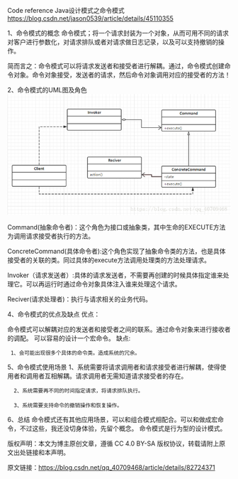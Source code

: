 

Code reference
Java设计模式之命令模式
https://blog.csdn.net/jason0539/article/details/45110355


1、命令模式的概念
命令模式；将一个请求封装为一个对象，从而可用不同的请求对客户进行参数化，对请求排队或者对请求做日志记录，以及可以支持撤销的操作。

简而言之：命令模式可以将请求发送者和接受者进行解耦。通过，命令模式创建命令对象。命令对象接受，发送者的请求，然后命令对象调用对应的接受者的方法！

2、命令模式的UML图及角色
![img.png](img.png)



Command(抽象命令者)：这个角色为接口或抽象类，其中生命的EXECUTE方法为调用请求接受者执行的方法。

ConcreteCommand(具体命令者):这个角色实现了抽象命令类的方法，也是具体接受者的关联的类。同过具体的execute方法调用处理类的方法处理请求。

Invoker（请求发送者）:具体的请求发送者，不需要再创建的时候具体指定谁来处理它。可以再运行时通过命令对象具体注入谁来处理这个请求。

Reciver(请求处理者)：执行与请求相关的业务代码。

4、命令模式的优点及缺点
优点：

命令模式可以解耦对应的发送者和接受者之间的联系。通过命令对象来进行接收者的调配。
可以容易的设计一个宏命令。
缺点:

     1、会可能出现很多个具体的命令类。造成系统的冗余。



5、命令模式使用场景
1、系统需要将请求调用者和请求接受者进行解耦，使得使用者和调用者互相解耦。请求调用者无需知道请求接受者的存在。

      2、系统需要再不同的时间指定请求，将请求排队执行。

      3、系统需要支持命令的撤销操作和恢复操作。

6、总结
命令模式还有其他应用场景，可以和组合模式相配合。可以和做成宏命令，不过这些，我还没切身体验，先留个概念。
命令模式是行为型的设计模式。

版权声明：本文为博主原创文章，遵循 CC 4.0 BY-SA 版权协议，转载请附上原文出处链接和本声明。

原文链接：https://blog.csdn.net/qq_40709468/article/details/82724371


